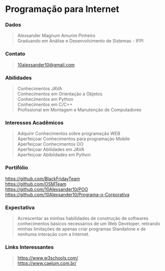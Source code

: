 # Programação para Internet

### Dados
>Alexsander Magnum Amurim Pinheiro<br/>
>Graduando em Análise e Desenvolvimento de Sistemas - IFPI <br/>

### Contato 
> 10alexsander10@gmail.com 

### Abilidades
>Conhecimentos JAVA <br/>
>Conhecimentos em Orientação a Objetos <br/>
>Conhecimentos em Python <br/>
>Conhecimentos em C/C++ <br/>
>Profissional em Montagem e Manutenção de Computadores <br/>

### Interesses Acadêmicos
>Adquirir Conhecimentos sobre programação WEB <br/>
>Aperfeiçoar Conhecimentos para programação Mobile <br/>
>Aperfeiçoar Conhecimentos OO <br/>
>Aperfeiçoar Abilidades em JAVA <br/>
>Aperfeiçoar Abiblidades em Python <br/>

### Portifólio
https://github.com/BlackFridayTeam <br/>
https://github.com/OSMTeam <br/>
https://github.com/10Alexsander10/POO <br/>
https://github.com/10Alexsander10/Programa-o-Corporativa <br/>

### Expectativa
> Acrescentar as minhas habilidades de construção de softwares conhecimentos básicos necessários de um Web Developer, retirando minhas limitações de apenas criar programas Standalone e de nenhuma interação com a Internet.

### Links Interessantes
>https://www.w3schools.com/ <br/>
https://www.caelum.com.br/

 



